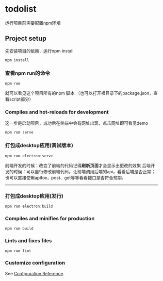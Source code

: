 # todolist
运行项目前需要配置npm环境

## Project setup
先安装项目的依赖，运行npm install
```
npm install
```
### 查看npm run的命令
```
npm run
```
就可以看见这个项目所有的npm 脚本
（也可以打开根目录下的package.json，查看script部分）

### Compiles and hot-reloads for development
这一步是启动项目，成功后在终端中会有网址出现，点击网址即可看见demo
```
npm run serve
```

### 打包成desktop应用(调试版本)
```
npm run electron:serve
```

前端开发的时候：改变了前端的代码记得**刷新页面**才会显示出更改的效果
后端开发的时候：可以自行修改前端代码，让前端调用后端的api，看看后端是否正常；也可以直接使用apifox，post、get等等看看接口是否符合预期。

---




### 打包成desktop应用(发行)
```
npm run electron:build
```

### Compiles and minifies for production
```
npm run build
```

### Lints and fixes files
```
npm run lint
```

### Customize configuration
See [Configuration Reference](https://cli.vuejs.org/config/).

